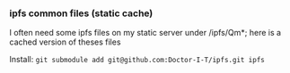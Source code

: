 ### ipfs common files (static cache)

I often need some ipfs files on my static server under /ipfs/Qm*;
here is a cached version of theses files

Install: 
 ``git submodule add git@github.com:Doctor-I-T/ipfs.git ipfs``
